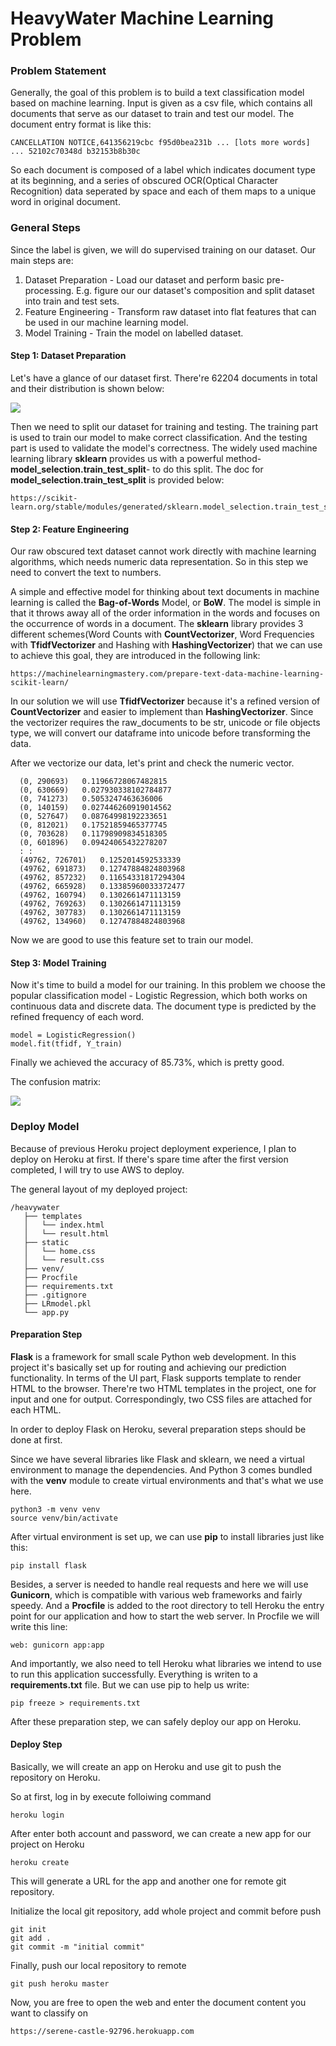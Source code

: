 # HeavyWater Machine Learning Problem



### Problem Statement

Generally, the goal of this problem is to build a text classification model based on machine learning. Input is given as a csv file, which contains all documents that serve as our dataset to train and test our model. The document entry format is like this:

```
CANCELLATION NOTICE,641356219cbc f95d0bea231b ... [lots more words] ... 52102c70348d b32153b8b30c
```

So each document is composed of a label which indicates document type at its beginning, and a series of obscured OCR(Optical Character Recognition) data seperated by space and each of them maps to a unique word in original document.



### General Steps

Since the label is given, we will do supervised training on our dataset. Our main steps are:
1. Dataset Preparation - Load our dataset and perform basic pre-processing. E.g. figure our our dataset's composition and split dataset into train and test sets.
2. Feature Engineering - Transform raw dataset into flat features that can be used in our machine learning model.
3. Model Training - Train the model on labelled dataset.



#### Step 1: Dataset Preparation

Let's have a glance of our dataset first. There're 62204 documents in total and their distribution is shown below:

![](images/data_plot.jpeg)

Then we need to split our dataset for training and testing. The training part is used to train our model to make correct classification. And the testing part is used to validate the model's correctness. 
The widely used machine learning library **sklearn** provides us with a powerful method-**model_selection.train_test_split**- to do this split. 
The doc for **model_selection.train_test_split** is provided below:
```
https://scikit-learn.org/stable/modules/generated/sklearn.model_selection.train_test_split.html
```



#### Step 2: Feature Engineering

Our raw obscured text dataset cannot work directly with machine learning algorithms, which needs numeric data representation. So in this step we need to convert the text to numbers. 

A simple and effective model for thinking about text documents in machine learning is called the **Bag-of-Words** Model, or **BoW**. The model is simple in that it throws away all of the order information in the words and focuses on the occurrence of words in a document. The **sklearn** library provides 3 different schemes(Word Counts with **CountVectorizer**, Word Frequencies with **TfidfVectorizer** and Hashing with **HashingVectorizer**) that we can use to achieve this goal, they are introduced in the following link:
```
https://machinelearningmastery.com/prepare-text-data-machine-learning-scikit-learn/
```
In our solution we will use **TfidfVectorizer** because it's a refined version of **CountVectorizer** and easier to implement than **HashingVectorizer**. Since the vectorizer requires the raw_documents to be str, unicode or file objects type, we will convert our dataframe into unicode before transforming the data. 

After we vectorize our data, let's print and check the numeric vector.
```
  (0, 290693)	0.11966728067482815
  (0, 630669)	0.027930338102784877
  (0, 741273)	0.5053247463636006
  (0, 140159)	0.027446260919014562
  (0, 527647)	0.08764998192233651
  (0, 812021)	0.17521859465377745
  (0, 703628)	0.11798909834518305
  (0, 601896)	0.09424065432278207
  :	:
  (49762, 726701)	0.1252014592533339
  (49762, 691873)	0.12747884824803968
  (49762, 857232)	0.11654331817294304
  (49762, 665928)	0.13385960033372477
  (49762, 160794)	0.1302661471113159
  (49762, 769263)	0.1302661471113159
  (49762, 307783)	0.1302661471113159
  (49762, 134960)	0.12747884824803968
```
Now we are good to use this feature set to train our model.



#### Step 3: Model Training

Now it's time to build a model for our training. In this problem we choose the popular classification model - Logistic Regression, which both works on continuous data and discrete data. The document type is predicted by the refined frequency of each word.
```
model = LogisticRegression()
model.fit(tfidf, Y_train)
```
Finally we achieved the accuracy of 85.73%, which is pretty good.

The confusion matrix:

![](images/cm.png)

### Deploy Model

Because of previous Heroku project deployment experience, I plan to deploy on Heroku at first. If there's spare time after the first version completed, I will try to use AWS to deploy.

The general layout of my deployed project:
```
/heavywater
   ├── templates
   │   └── index.html
   │   └── result.html
   ├── static
   │   └── home.css
   │   └── result.css
   ├── venv/
   ├── Procfile
   ├── requirements.txt
   ├── .gitignore
   ├── LRmodel.pkl
   └── app.py
```

#### Preparation Step

**Flask** is a framework for small scale Python web development. In this project it's basically set up for routing and achieving our prediction functionality. In terms of the UI part, Flask supports template to render HTML to the browser. There're two HTML templates in the project, one for input and one for output. Correspondingly, two CSS files are attached for each HTML.

In order to deploy Flask on Heroku, several preparation steps should be done at first.

Since we have several libraries like Flask and sklearn, we need a virtual environment to manage the dependencies. And Python 3 comes bundled with the **venv** module to create virtual environments and that's what we use here.
```
python3 -m venv venv
source venv/bin/activate
```

After virtual environment is set up, we can use **pip** to install libraries just like this:
```
pip install flask
```

Besides, a server is needed to handle real requests and here we will use **Gunicorn**, which is compatible with various web frameworks and fairly speedy. And a **Procfile** is added to the root directory to tell Heroku the entry point for our application and how to start the web server. In Procfile we will write this line:
```
web: gunicorn app:app
```

And importantly, we also need to tell Heroku what libraries we intend to use to run this application successfully. Everything is writen to a **requirements.txt** file. But we can use pip to help us write:
```
pip freeze > requirements.txt
```

After these preparation step, we can safely deploy our app on Heroku.



#### Deploy Step

Basically, we will create an app on Heroku and use git to push the repository on Heroku.

So at first, log in by execute folloiwing command
```
heroku login
```

After enter both account and password, we can create a new app for our project on Heroku
```
heroku create
```
This will generate a URL for the app and another one for remote git repository.

Initialize the local git repository, add whole project and commit before push
```
git init
git add .
git commit -m "initial commit"
```

Finally, push our local repository to remote
```
git push heroku master
```

Now, you are free to open the web and enter the document content you want to classify on
```
https://serene-castle-92796.herokuapp.com
```
